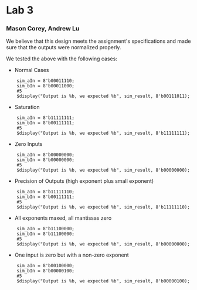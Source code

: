 # Lab 3

### Mason Corey, Andrew Lu

We believe that this design meets the assignment's specifications and made sure that the outputs were normalized properly.

We tested the above with the following cases:

* Normal Cases

```
	sim_aIn = 8'b00011110;
	sim_bIn = 8'b00011000;
	#5
	$display("Output is %b, we expected %b", sim_result, 8'b00111011);
```

* Saturation

```
	sim_aIn = 8'b11111111;
	sim_bIn = 8'b00111111;
	#5
	$display("Output is %b, we expected %b", sim_result, 8'b11111111);
```

* Zero Inputs

```
	sim_aIn = 8'b00000000;
	sim_bIn = 8'b00000000;
	#5
	$display("Output is %b, we expected %b", sim_result, 8'b00000000);
```

* Precision of Outputs (high exponent plus small exponent)

```
	sim_aIn = 8'b11111110;
	sim_bIn = 8'b00111111;
	#5
	$display("Output is %b, we expected %b", sim_result, 8'b11111110);
```

* All exponents maxed, all mantissas zero

```
	sim_aIn = 8'b11100000;
	sim_bIn = 8'b11100000;
	#5
	$display("Output is %b, we expected %b", sim_result, 8'b00000000);
```

* One input is zero but with a non-zero exponent

```
	sim_aIn = 8'b00100000;
	sim_bIn = 8'b00000100;
	#5
	$display("Output is %b, we expected %b", sim_result, 8'b00000100);
```
